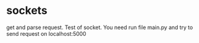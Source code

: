 # sockets
get and parse request. Test of socket.
You need run file main.py and try to send request on localhost:5000